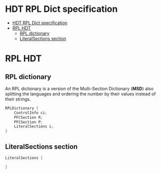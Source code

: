 # HDT RPL Dict specification

- [HDT RPL Dict specification](#hdt-rpl-dict-specification)
- [RPL HDT](#rpl-hdt)
  - [RPL dictionary](#rpl-dictionary)
  - [LiteralSections section](#literalsections-section)

# RPL HDT

## RPL dictionary

An RPL dictionary is a version of the Multi-Section Dictionary (**MSD**) also splitting the languages and ordering the number by their values instead of their strings.

```c++
RPLDictionary {
    ControlInfo ci;
    PFCSection R;
    PFCSection P;
    LiteralSections L;
}
```

## LiteralSections section

```c++
LiteralSections {

}
```
